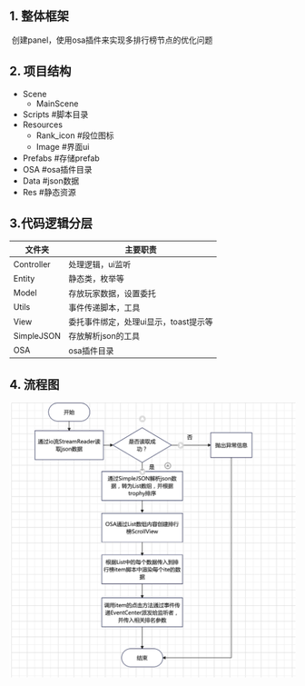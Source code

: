 ## 1. 整体框架

​		创建panel，使用osa插件来实现多排行榜节点的优化问题

## 2. 项目结构

* Scene
  * MainScene
* Scripts                  #脚本目录
* Resources
  * Rank_icon				          #段位图标
  * Image                  #界面ui
* Prefabs                  #存储prefab
* OSA                      #osa插件目录
* Data                     #json数据
* Res                      #静态资源

## 3.代码逻辑分层
|文件夹        |主要职责                  |
|-----------   |----------              |
|Controller     |处理逻辑，ui监听                |
|Entity       |静态类，枚举等              |
|Model       |存放玩家数据，设置委托            |
|Utils          |事件传递脚本，工具  |
|View         |委托事件绑定，处理ui显示，toast提示等             |
| SimpleJSON | 存放解析json的工具       |
| OSA					| osa插件目录|

## 4. 流程图

![](https://github.com/89trillion-wangjian/RankGame/blob/master/seq.png)
